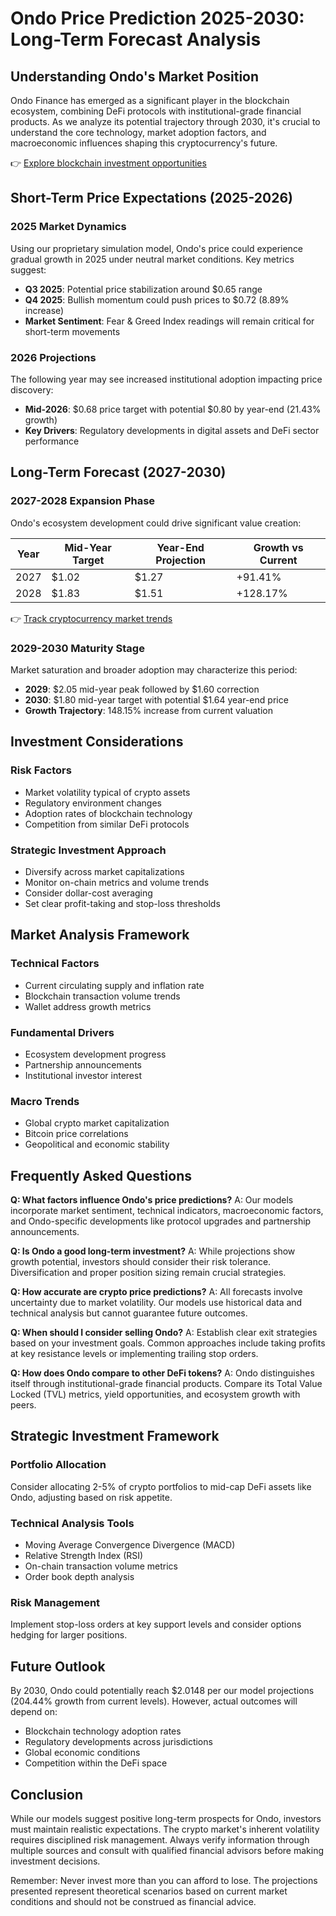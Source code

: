 # Ondo Price Prediction 2025-2030: Long-Term Forecast Analysis

## Understanding Ondo's Market Position

Ondo Finance has emerged as a significant player in the blockchain ecosystem, combining DeFi protocols with institutional-grade financial products. As we analyze its potential trajectory through 2030, it's crucial to understand the core technology, market adoption factors, and macroeconomic influences shaping this cryptocurrency's future.

👉 [Explore blockchain investment opportunities](https://bit.ly/okx-bonus)

## Short-Term Price Expectations (2025-2026)

### 2025 Market Dynamics
Using our proprietary simulation model, Ondo's price could experience gradual growth in 2025 under neutral market conditions. Key metrics suggest:

- **Q3 2025**: Potential price stabilization around $0.65 range
- **Q4 2025**: Bullish momentum could push prices to $0.72 (8.89% increase)
- **Market Sentiment**: Fear & Greed Index readings will remain critical for short-term movements

### 2026 Projections
The following year may see increased institutional adoption impacting price discovery:

- **Mid-2026**: $0.68 price target with potential $0.80 by year-end (21.43% growth)
- **Key Drivers**: Regulatory developments in digital assets and DeFi sector performance

## Long-Term Forecast (2027-2030)

### 2027-2028 Expansion Phase
Ondo's ecosystem development could drive significant value creation:

| Year | Mid-Year Target | Year-End Projection | Growth vs Current |
|------|------------------|--------------------|-------------------|
| 2027 | $1.02            | $1.27             | +91.41%           |
| 2028 | $1.83            | $1.51             | +128.17%          |

👉 [Track cryptocurrency market trends](https://bit.ly/okx-bonus)

### 2029-2030 Maturity Stage
Market saturation and broader adoption may characterize this period:

- **2029**: $2.05 mid-year peak followed by $1.60 correction
- **2030**: $1.80 mid-year target with potential $1.64 year-end price
- **Growth Trajectory**: 148.15% increase from current valuation

## Investment Considerations

### Risk Factors
- Market volatility typical of crypto assets
- Regulatory environment changes
- Adoption rates of blockchain technology
- Competition from similar DeFi protocols

### Strategic Investment Approach
- Diversify across market capitalizations
- Monitor on-chain metrics and volume trends
- Consider dollar-cost averaging
- Set clear profit-taking and stop-loss thresholds

## Market Analysis Framework

### Technical Factors
- Current circulating supply and inflation rate
- Blockchain transaction volume trends
- Wallet address growth metrics

### Fundamental Drivers
- Ecosystem development progress
- Partnership announcements
- Institutional investor interest

### Macro Trends
- Global crypto market capitalization
- Bitcoin price correlations
- Geopolitical and economic stability

## Frequently Asked Questions

**Q: What factors influence Ondo's price predictions?**
A: Our models incorporate market sentiment, technical indicators, macroeconomic factors, and Ondo-specific developments like protocol upgrades and partnership announcements.

**Q: Is Ondo a good long-term investment?**
A: While projections show growth potential, investors should consider their risk tolerance. Diversification and proper position sizing remain crucial strategies.

**Q: How accurate are crypto price predictions?**
A: All forecasts involve uncertainty due to market volatility. Our models use historical data and technical analysis but cannot guarantee future outcomes.

**Q: When should I consider selling Ondo?**
A: Establish clear exit strategies based on your investment goals. Common approaches include taking profits at key resistance levels or implementing trailing stop orders.

**Q: How does Ondo compare to other DeFi tokens?**
A: Ondo distinguishes itself through institutional-grade financial products. Compare its Total Value Locked (TVL) metrics, yield opportunities, and ecosystem growth with peers.

## Strategic Investment Framework

### Portfolio Allocation
Consider allocating 2-5% of crypto portfolios to mid-cap DeFi assets like Ondo, adjusting based on risk appetite.

### Technical Analysis Tools
- Moving Average Convergence Divergence (MACD)
- Relative Strength Index (RSI)
- On-chain transaction volume metrics
- Order book depth analysis

### Risk Management
Implement stop-loss orders at key support levels and consider options hedging for larger positions.

## Future Outlook

By 2030, Ondo could potentially reach $2.0148 per our model projections (204.44% growth from current levels). However, actual outcomes will depend on:

- Blockchain technology adoption rates
- Regulatory developments across jurisdictions
- Global economic conditions
- Competition within the DeFi space

## Conclusion

While our models suggest positive long-term prospects for Ondo, investors must maintain realistic expectations. The crypto market's inherent volatility requires disciplined risk management. Always verify information through multiple sources and consult with qualified financial advisors before making investment decisions.

Remember: Never invest more than you can afford to lose. The projections presented represent theoretical scenarios based on current market conditions and should not be construed as financial advice.